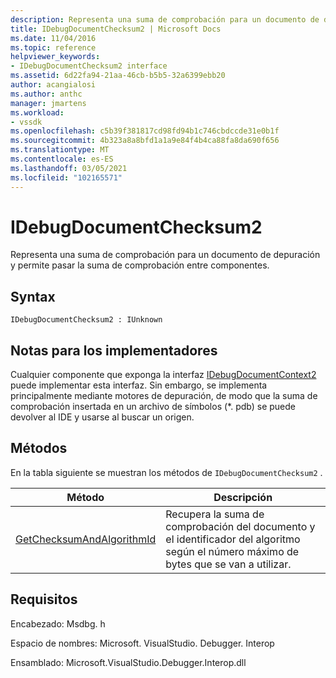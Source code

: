 ```yaml
---
description: Representa una suma de comprobación para un documento de depuración y permite pasar la suma de comprobación entre componentes.
title: IDebugDocumentChecksum2 | Microsoft Docs
ms.date: 11/04/2016
ms.topic: reference
helpviewer_keywords:
- IDebugDocumentChecksum2 interface
ms.assetid: 6d22fa94-21aa-46cb-b5b5-32a6399ebb20
author: acangialosi
ms.author: anthc
manager: jmartens
ms.workload:
- vssdk
ms.openlocfilehash: c5b39f381817cd98fd94b1c746cbdccde31e0b1f
ms.sourcegitcommit: 4b323a8a8bfd1a1a9e84f4b4ca88fa8da690f656
ms.translationtype: MT
ms.contentlocale: es-ES
ms.lasthandoff: 03/05/2021
ms.locfileid: "102165571"
---
```

# <a name="idebugdocumentchecksum2"></a>IDebugDocumentChecksum2
Representa una suma de comprobación para un documento de depuración y permite pasar la suma de comprobación entre componentes.

## <a name="syntax"></a>Syntax

```
IDebugDocumentChecksum2 : IUnknown
```

## <a name="notes-for-implementers"></a>Notas para los implementadores
 Cualquier componente que exponga la interfaz [IDebugDocumentContext2](../../../extensibility/debugger/reference/idebugdocumentcontext2.md) puede implementar esta interfaz. Sin embargo, se implementa principalmente mediante motores de depuración, de modo que la suma de comprobación insertada en un archivo de símbolos (*. pdb) se puede devolver al IDE y usarse al buscar un origen.

## <a name="methods"></a>Métodos
 En la tabla siguiente se muestran los métodos de `IDebugDocumentChecksum2` .

|Método|Descripción|
|------------|-----------------|
|[GetChecksumAndAlgorithmId](../../../extensibility/debugger/reference/idebugdocumentchecksum2-getchecksumandalgorithmid.md)|Recupera la suma de comprobación del documento y el identificador del algoritmo según el número máximo de bytes que se van a utilizar.|

## <a name="requirements"></a>Requisitos
 Encabezado: Msdbg. h

 Espacio de nombres: Microsoft. VisualStudio. Debugger. Interop

 Ensamblado: Microsoft.VisualStudio.Debugger.Interop.dll
